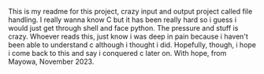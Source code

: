This is my readme for this project, crazy input and output project called file handling. I really wanna know C but it has been really hard so i guess i would just get through shell and face python. The pressure and stuff is crazy. Whoever reads this, just know i was deep in pain because i haven't been able to understand c although i thought i did. Hopefully, though, i hope i come back to this and say i conquered c later on. With hope, from Mayowa, November 2023.
